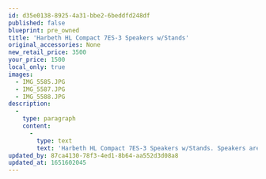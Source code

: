 ```yaml
---
id: d35e0138-8925-4a31-bbe2-6beddfd248df
published: false
blueprint: pre_owned
title: 'Harbeth HL Compact 7ES-3 Speakers w/Stands'
original_accessories: None
new_retail_price: 3500
your_price: 1500
local_only: true
images:
  - IMG_5585.JPG
  - IMG_5587.JPG
  - IMG_5588.JPG
description:
  -
    type: paragraph
    content:
      -
        type: text
        text: 'Harbeth HL Compact 7ES-3 Speakers w/Stands. Speakers are in very good physical and functional condition and sold as new for $3,500.00'
updated_by: 87ca4130-78f3-4ed1-8b64-aa552d3d08a8
updated_at: 1651602045
---
```

